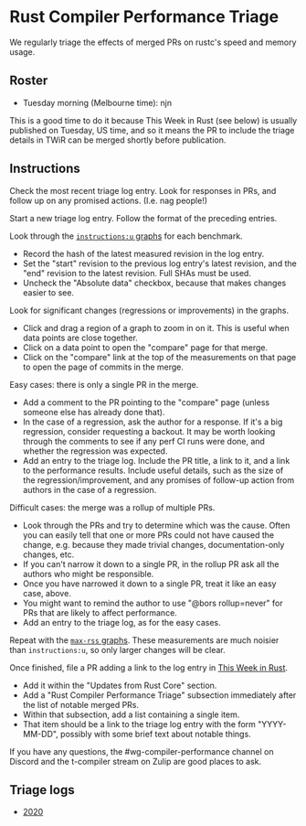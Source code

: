 # Rust Compiler Performance Triage

We regularly triage the effects of merged PRs on rustc's speed and memory
usage.

## Roster

- Tuesday morning (Melbourne time): njn

This is a good time to do it because This Week in Rust (see below) is usually
published on Tuesday, US time, and so it means the PR to include the triage
details in TWiR can be merged shortly before publication.

## Instructions

Check the most recent triage log entry. Look for responses in PRs, and follow
up on any promised actions. (I.e. nag people!)

Start a new triage log entry. Follow the format of the preceding entries.

Look through the [`instructions:u` graphs](https://perf.rust-lang.org) for each
benchmark.
- Record the hash of the latest measured revision in the log entry.
- Set the "start" revision to the previous log entry's latest revision, and the
  "end" revision to the latest revision. Full SHAs must be used.
- Uncheck the "Absolute data" checkbox, because that makes changes easier to
  see.

Look for significant changes (regressions or improvements) in the graphs.
- Click and drag a region of a graph to zoom in on it. This is useful when data
  points are close together.
- Click on a data point to open the "compare" page for that merge.
- Click on the "compare" link at the top of the measurements on that page to
  open the page of commits in the merge.

Easy cases: there is only a single PR in the merge.
- Add a comment to the PR pointing to the "compare" page (unless someone else
  has already done that).
- In the case of a regression, ask the author for a response. If it's a big
  regression, consider requesting a backout. It may be worth looking through
  the comments to see if any perf CI runs were done, and whether the
  regression was expected.
- Add an entry to the triage log. Include the PR title, a link to it, and a
  link to the performance results. Include useful details, such as the size of
  the regression/improvement, and any promises of follow-up action from authors
  in the case of a regression.

Difficult cases: the merge was a rollup of multiple PRs.
- Look through the PRs and try to determine which was the cause. Often you
  can easily tell that one or more PRs could not have caused the change, e.g.
  because they made trivial changes, documentation-only changes, etc.
- If you can't narrow it down to a single PR, in the rollup PR ask all the
  authors who might be responsible.
- Once you have narrowed it down to a single PR, treat it like an easy case,
  above.
- You might want to remind the author to use "@bors rollup=never" for PRs
  that are likely to affect performance.
- Add an entry to the triage log, as for the easy cases.

Repeat with the [`max-rss`
graphs](https://perf.rust-lang.org/?start=&end=&absolute=true&stat=max-rss).
These measurements are much noisier than `instructions:u`, so only larger
changes will be clear.

Once finished, file a PR adding a link to the log entry in [This Week in
Rust](https://github.com/emberian/this-week-in-rust/).
- Add it within the "Updates from Rust Core" section.
- Add a "Rust Compiler Performance Triage" subsection immediately after the
  list of notable merged PRs.
- Within that subsection, add a list containing a single item.
- That item should be a link to the triage log entry with the form
  "YYYY-MM-DD", possibly with some brief text about notable things.

If you have any questions, the #wg-compiler-performance channel on Discord and
the t-compiler stream on Zulip are good places to ask.

## Triage logs

- [2020](2020.md)

